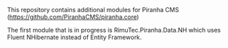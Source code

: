 This repository contains additional modules for Piranha CMS (https://github.com/PiranhaCMS/piranha.core)

The first module that is in progress is RimuTec.Piranha.Data.NH which uses Fluent NHibernate instead of Entity Framework.
